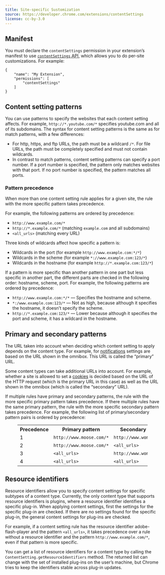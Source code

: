 ```yaml
---
title: Site-specific Sustomization
source: https://developer.chrome.com/extensions/contentSettings
license: cc-by-3.0
---
```


## Manifest

You must declare the `contentSettings` permission in your extension’s manifest to use [`contentSettings` API](https://developer.chrome.com/extensions/contentSettings), which allows you to do per-site customizations. For example:

	{
		"name": "My Extension",
		"permissions": [
			"contentSettings"
		]
	}

## Content setting patterns

You can use patterns to specify the websites that each content setting affects. For example, `http://*.youtube.com/*` specifies youtube.com and all of its subdomains. The syntax for content setting patterns is the same as for match patterns, with a few differences:

- For http, https, and ftp URLs, the path must be a wildcard `/*`. For file URLs, the path must be completely specified and must not contain wildcards.
- In contrast to match patterns, content setting patterns can specify a port number. If a port number is specified, the pattern only matches websites with that port. If no port number is specified, the pattern matches all ports.

### Pattern precedence

When more than one content setting rule applies for a given site, the rule with the more specific pattern takes precedence.

For example, the following patterns are ordered by precedence:

- `http://www.example.com/*`
- `http://*.example.com/*` (matching `example.com` and all subdomains)
- `<all_urls>` (matching every URL)

Three kinds of wildcards affect how specific a pattern is:

- Wildcards in the port (for example `http://www.example.com:*/*`)
- Wildcards in the scheme (for example `*://www.example.com:123/*`)
- Wildcards in the hostname (for example `http://*.example.com:123/*`)

If a pattern is more specific than another pattern in one part but less specific in another part, the different parts are checked in the following order: hostname, scheme, port. For example, the following patterns are ordered by precedence:

- `http://www.example.com:*/*` — Specifies the hostname and scheme.
- `*:/www.example.com:123/*` — Not as high, because although it specifies the hostname, it doesn’t specify the scheme.
- `http://*.example.com:123/*` — Lower because although it specifies the port and scheme, it has a wildcard in the hostname.

## Primary and secondary patterns

The URL taken into account when deciding which content setting to apply depends on the content type. For example, for [notifications](https://developer.chrome.com/extensions/contentSettings#property-notifications) settings are based on the URL shown in the omnibox. This URL is called the “primary” URL.

Some content types can take additional URLs into account. For example, whether a site is allowed to set a [cookies](https://developer.chrome.com/extensions/contentSettings#property-cookies) is decided based on the URL of the HTTP request (which is the primary URL in this case) as well as the URL shown in the omnibox (which is called the “secondary” URL).

If multiple rules have primary and secondary patterns, the rule with the more specific primary pattern takes precedence. If there multiple rules have the same primary pattern, the rule with the more specific secondary pattern takes precedence. For example, the following list of primary/secondary pattern pairs is ordered by precedence:

<figure block="figure">
<table>
<tr>
	<th>Precedence</th>
	<th>Primary pattern</th>
	<th>Secondary pattern</th>
</tr>
<tr>
	<td>1</td>
	<td><code>http://www.moose.com/*</code></td>
	<td><code>http://www.wombat.com/*</code></td>
</tr>
<tr>
	<td>2</td>
	<td><code>http://www.moose.com/*</code></td>
	<td><code>&lt;all_urls&gt;</code></td>
</tr>
<tr>
	<td>3</td>
	<td><code>&lt;all_urls&gt;</code></td>
	<td><code>http://www.wombat.com/*</code></td>
</tr>
<tr>
	<td>4</td>
	<td><code>&lt;all_urls&gt;</code></td>
	<td><code>&lt;all_urls&gt;</code></td>
</tr>
</table>
</figure>

## Resource identifiers

Resource identifiers allow you to specify content settings for specific subtypes of a content type. Currently, the only content type that supports resource identifiers is plugins, where a resource identifier identifies a specific plug-in. When applying content settings, first the settings for the specific plug-in are checked. If there are no settings found for the specific plug-in, the general content settings for plug-ins are checked.

For example, if a content setting rule has the resource identifier adobe-flash-player and the pattern `<all_urls>`, it takes precedence over a rule without a resource identifier and the pattern `http://www.example.com/*`, even if that pattern is more specific.

You can get a list of resource identifiers for a content type by calling the `ContentSetting.getResourceIdentifiers` method. The returned list can change with the set of installed plug-ins on the user’s machine, but Chrome tries to keep the identifiers stable across plug-in updates.
